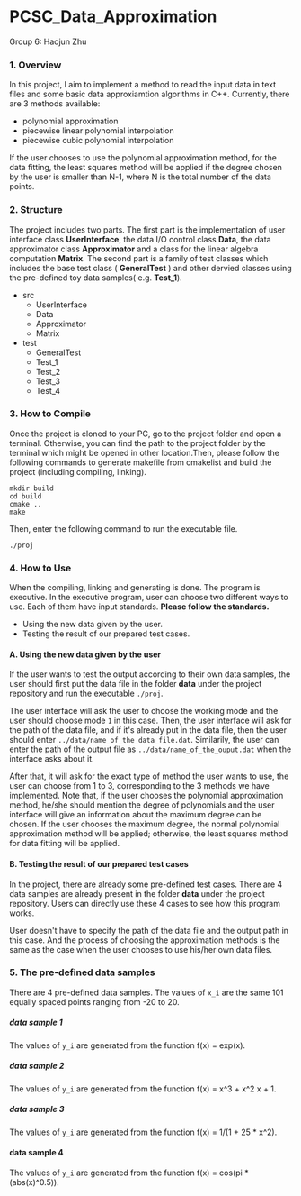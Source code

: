 # PCSC_Data_Approximation

Group 6: Haojun Zhu
### 1. Overview
In this project, I aim to implement a method to read the input data in text files and some basic data approxiamtion algorithms in C++. Currently, there are 3 methods available:
- polynomial approximation
- piecewise linear polynomial interpolation 
- piecewise cubic polynomial interpolation

If the user chooses to use the polynomial approximation method, for the data fitting, the least squares method will be applied if the degree chosen by the user is smaller than N-1, where N is the total number of the data points.

### 2. Structure

The project includes two parts. The first part is the implementation of user interface class **UserInterface**,  the data I/O control class **Data**, the data approximator class **Approximator** and a class for the linear algebra computation **Matrix**. The second part is a family of test classes which includes the base test class ( **GeneralTest** ) and other dervied classes using the pre-defined toy data samples( e.g. **Test_1**). 

- src
	- UserInterface
	- Data
	- Approximator
	- Matrix
- test
	- GeneralTest
	- Test_1
	- Test_2
	- Test_3
	- Test_4


### 3. How to Compile
Once the project is cloned to your PC, go to the project folder and open a terminal. Otherwise, you can find the path to the project folder by the terminal which might be opened in other location.Then, please follow the following commands to generate makefile from cmakelist and build the project (including compiling, linking).

	mkdir build
	cd build
	cmake ..
	make

Then, enter the following command to run the executable file.

	./proj

### 4. How to Use

When the compiling, linking and generating is done. The program is executive. In the executive program, user can choose two different ways to use. Each of them have input standards. **Please follow the standards.**

- Using the new data given by the user.
- Testing the result of our prepared test cases.

#### A. Using the new data given by the user
If the user wants to test the output according to their own data samples, the user should first put the data file in the folder **data** under the project repository and run the executable `./proj`.

The user interface will ask the user to choose the working mode and the user should choose mode `1` in this case. Then, the user interface will ask for the path of the data file, and if it's already put in the data file, then the user should enter `../data/name_of_the_data_file.dat`. Similarily, the user can enter the path of the output file as `../data/name_of_the_ouput.dat` when the interface asks about it.

After that, it will ask for the exact type of method the user wants to use, the user can choose from 1 to 3, corresponding to the 3 methods we have implemented. Note that, if the user chooses the polynomial approximation method, he/she should mention the degree of polynomials and the user interface will give an information about the maximum degree can be chosen. If the user chooses the maximum degree, the normal polynomial approximation method will be applied; otherwise, the least squares method for data fitting will be applied.

#### B. Testing the result of our prepared test cases
In the project, there are already some pre-defined test cases. There are 4 data samples are already present in the folder **data** under the project repository. Users can directly use these 4 cases to see how this program works. 

User doesn't have to specify the path of the data file and the output path in this case. And the process of choosing the approximation methods is the same as the case when the user chooses to use his/her own data files.

### 5. The pre-defined data samples

There are 4 pre-defined data samples. The values of `x_i` are the same 101 equally spaced points ranging from -20 to 20.

##### data sample 1
The values of `y_i` are generated from the function f(x) = exp(x).
##### data sample 2
The values of `y_i` are generated from the function f(x) = x^3 + x^2 x + 1.
##### data sample 3
The values of `y_i` are generated from the function f(x) = 1/(1 + 25 * x^2).
#### data sample 4
The values of `y_i` are generated from the function f(x) = cos(pi * (abs(x)^0.5)).



